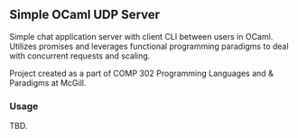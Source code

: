 ## Simple OCaml UDP Server

Simple chat application server with client CLI between users in OCaml. Utilizes promises and leverages functional programming paradigms to deal
with concurrent requests and scaling.

Project created as a part of COMP 302 Programming Languages and & Paradigms at McGill.

### Usage 

TBD.